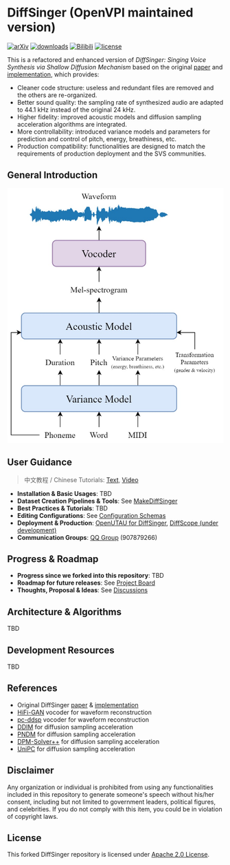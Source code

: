 # DiffSinger (OpenVPI maintained version)

[![arXiv](https://img.shields.io/badge/arXiv-Paper-<COLOR>.svg)](https://arxiv.org/abs/2105.02446)
[![downloads](https://img.shields.io/github/downloads/openvpi/DiffSinger/total.svg)](https://github.com/openvpi/DiffSinger/releases)
[![Bilibili](https://img.shields.io/badge/Bilibili-Demo-blue)](https://www.bilibili.com/video/BV1be411N7JA/)
[![license](https://img.shields.io/badge/License-Apache%202.0-blue.svg)](https://github.com/openvpi/DiffSinger/blob/main/LICENSE)

This is a refactored and enhanced version of _DiffSinger: Singing Voice Synthesis via Shallow Diffusion Mechanism_ based on the original [paper](https://arxiv.org/abs/2105.02446) and [implementation](https://github.com/MoonInTheRiver/DiffSinger), which provides:

- Cleaner code structure: useless and redundant files are removed and the others are re-organized.
- Better sound quality: the sampling rate of synthesized audio are adapted to 44.1 kHz instead of the original 24 kHz.
- Higher fidelity: improved acoustic models and diffusion sampling acceleration algorithms are integrated.
- More controllability: introduced variance models and parameters for prediction and control of pitch, energy, breathiness, etc.
- Production compatibility: functionalities are designed to match the requirements of production deployment and the SVS communities.

## General Introduction

<img src="docs/resources/arch-overview.jpg" alt="arch-overview" style="zoom: 80%;" />

## User Guidance

> 中文教程 / Chinese Tutorials: [Text](https://www.yuque.com/sunsa-i3ayc/sivu7h), [Video](https://www.bilibili.com/video/BV1xN411F7yM)

- **Installation & Basic Usages**: TBD
- **Dataset Creation Pipelines & Tools**: See [MakeDiffSinger](https://github.com/openvpi/MakeDiffSinger)
- **Best Practices & Tutorials**: TBD
- **Editing Configurations**: See [Configuration Schemas](docs/ConfigurationSchemas.md)
- **Deployment & Production**: [OpenUTAU for DiffSinger](https://github.com/xunmengshe/OpenUtau), [DiffScope (under development)](https://github.com/SineStriker/qsynthesis-revenge)
- **Communication Groups**: [QQ Group](http://qm.qq.com/cgi-bin/qm/qr?_wv=1027&k=fibG_dxuPW5maUJwe9_ya5-zFcIwaoOR&authKey=ZgLCG5EqQVUGCID1nfKei8tCnlQHAmD9koxebFXv5WfUchhLwWxb52o1pimNai5A&noverify=0&group_code=907879266) (907879266)

## Progress & Roadmap

- **Progress since we forked into this repository**: TBD
- **Roadmap for future releases**: See [Project Board](https://github.com/orgs/openvpi/projects/1)
- **Thoughts, Proposal & Ideas**: See [Discussions](https://github.com/openvpi/DiffSinger/discussions)

## Architecture & Algorithms

TBD

## Development Resources

TBD

## References

- Original DiffSinger [paper](https://arxiv.org/abs/2105.02446) & [implementation](https://github.com/MoonInTheRiver/DiffSinger)
- [HiFi-GAN](https://github.com/jik876/hifi-gan) vocoder for waveform reconstruction
- [pc-ddsp](https://github.com/yxlllc/pc-ddsp) vocoder for waveform reconstruction
- [DDIM](https://arxiv.org/abs/2010.02502) for diffusion sampling acceleration
- [PNDM](https://arxiv.org/abs/2202.09778) for diffusion sampling acceleration
- [DPM-Solver++](https://github.com/LuChengTHU/dpm-solver) for diffusion sampling acceleration
- [UniPC](https://github.com/wl-zhao/UniPC) for diffusion sampling acceleration

## Disclaimer

Any organization or individual is prohibited from using any functionalities included in this repository to generate someone's speech without his/her consent, including but not limited to government leaders, political figures, and celebrities. If you do not comply with this item, you could be in violation of copyright laws.

## License

This forked DiffSinger repository is licensed under [Apache 2.0 License](LICENSE).

